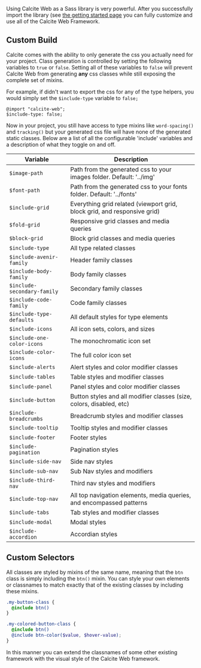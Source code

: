 Using Calcite Web as a Sass library is very powerful. After you successfully import the library (see [the getting started page](../) you can fully customize and use all of the Calcite Web Framework.

## Custom Build

Calcite comes with the ability to only generate the css you actually need for your project. Class generation is controlled by setting the following variables to `true` or `false`. Setting all of these variables to `false` will prevent Calcite Web from generating **any** css classes while still exposing the complete set of mixins.

For example, if didn't want to export the css for any of the type helpers, you would simply set the `$include-type` variable to `false;`

```
@import "calcite-web";
$include-type: false;
```

Now in your project, you still have access to type mixins like `word-spacing()` and `tracking()` but your generated css file will have none of the generated static classes. Below are a list of all the configurable 'include' variables and a description of what they toggle on and off.

| Variable                    | Description                                                              |
| --------------------------- | ------------------------------------------------------------------------ |
| `$image-path`               | Path from the generated css to your images folder. Default: '../img'     |
| `$font-path`                | Path from the generated css to your fonts folder. Default: '../fonts'    |
| `$include-grid`             | Everything grid related (viewport grid, block grid, and responsive grid) |
| `$fold-grid`                | Responsive grid classes and media queries                                |
| `$block-grid`               | Block grid classes and media queries                                     |
| `$include-type`             | All type related classes                                                 |
| `$include-avenir-family`    | Header family classes                                                    |
| `$include-body-family`      | Body family classes                                                      |
| `$include-secondary-family` | Secondary family classes                                                 |
| `$include-code-family`      | Code family classes                                                      |
| `$include-type-defaults`    | All default styles for type elements                                     |
| `$include-icons`            | All icon sets, colors, and sizes                                         |
| `$include-one-color-icons`  | The monochromatic icon set                                               |
| `$include-color-icons`      | The full color icon set                                                  |
| `$include-alerts`           | Alert styles and color modifier classes                                  |
| `$include-tables`           | Table styles and modifier classes                                        |
| `$include-panel`            | Panel styles and color modifier classes                                  |
| `$include-button`           | Button styles and all modifier classes (size, colors, disabled, etc)     |
| `$include-breadcrumbs`      | Breadcrumb styles and modifier classes                                   |
| `$include-tooltip`          | Tooltip styles and modifier classes                                      |
| `$include-footer`           | Footer styles                                                            |
| `$include-pagination`       | Pagination styles                                                        |
| `$include-side-nav`         | Side nav styles                                                          |
| `$include-sub-nav`          | Sub Nav styles and modifiers                                             |
| `$include-third-nav`        | Third nav styles and modifiers                                           |
| `$include-top-nav`          | All top navigation elements, media queries, and encompassed patterns     |
| `$include-tabs`             | Tab styles and modifier classes                                          |
| `$include-modal`            | Modal styles                                                             |
| `$include-accordion`        | Accordian styles                                                         |

## Custom Selectors

All classes are styled by mixins of the same name, meaning that the `btn` class is simply including the `btn()` mixin. You can style your own elements or classnames to match exactly that of the existing classes by including these mixins.

```scss
.my-button-class {
  @include btn()
}

.my-colored-button-class {
  @include btn()
  @include btn-color($value, $hover-value);
}
```

In this manner you can extend the classnames of some other existing framework with the visual style of the Calcite Web framework.
